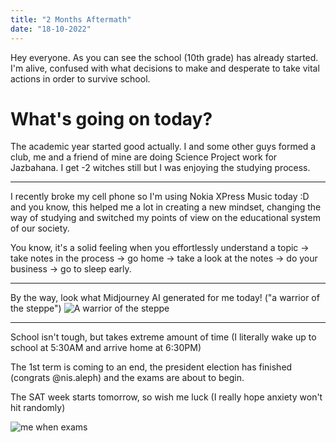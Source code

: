 ```yaml
---
title: "2 Months Aftermath"
date: "18-10-2022"
---
```


Hey everyone. As you can see the school (10th grade) has already started. I'm alive, confused with what decisions to make and desperate to take vital actions in order to survive school.

# What's going on today?

The academic year started good actually. I and some other guys formed a club, me and a friend of mine are doing Science Project work for Jazbahana. I get -2 witches still but I was enjoying the studying process.

---

I recently broke my cell phone so I'm using Nokia XPress Music today :D and you know, this helped me a lot in creating a new mindset, changing the way of studying and switched my points of view on the educational system of our society.

You know, it's a solid feeling when you effortlessly understand a topic -> take notes in the process -> go home -> take a look at the notes -> do your business -> go to sleep early.

---

By the way, look what Midjourney AI generated for me today! ("a warrior of the steppe")
![A warrior of the steppe](https://media.discordapp.net/attachments/1021189063262351390/1031931272123129876/Dosek_a_warrior_of_the_steppe_e42056f1-894b-44da-9569-1e81b3372c9c.png)

---

School isn't tough, but takes extreme amount of time (I literally wake up to school at 5:30AM and arrive home at 6:30PM)

The 1st term is coming to an end, the president election has finished (congrats @nis.aleph) and the exams are about to begin.

The SAT week starts tomorrow, so wish me luck (I really hope  anxiety won't hit randomly)

![me when exams](https://media.discordapp.net/attachments/735725378433187901/1031954733889503342/Photo_on_13.10.2022_at_3.47_PM.jpg?width=1568&height=1045)